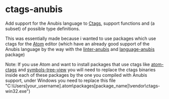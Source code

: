 ctags-anubis
=========================

Add support for the Anubis language to [Ctags](http://ctags.sourceforge.net/), support functions and (a subset) of possible type definitions.

This was essentially made because i wanted to use packages which use ctags for the [Atom](https://atom.io/) editor (which have an already good support of the Anubis language by the way with the [linter-anubis](https://atom.io/packages/linter-anubis) and [language-anubis](https://atom.io/packages/language-anubis) package)

Note: If you use Atom and want to install packages that use ctags like [atom-ctags](https://atom.io/packages/atom-ctags) and [symbols-tree-view](https://atom.io/packages/symbols-tree-view) you will need to replace the ctags binaries inside each of these packages by the one you compiled with Anubis support, under Windows you need to replace this file "C:\Users\[your_username]\.atom\packages\[package_name]\vendor\ctags-win32.exe")
